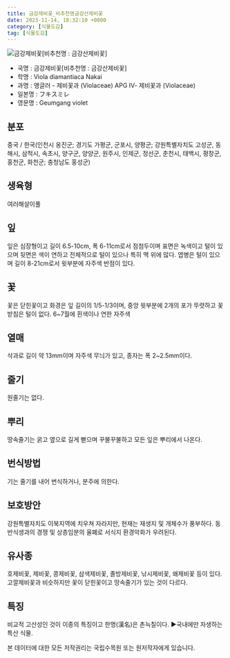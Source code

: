 ```yaml
---
title: 금강제비꽃_비추천명금강산제비꽃
date: 2023-11-14, 18:32:10 +0800
category: [식물도감]
tag: [식물도감]
---
```




![금강제비꽃[비추천명 : 금강산제비꽃]](http://www.nature.go.kr/fileUpload/plants/basic/Violaceae/Viola/13521/1_th2.JPG)
- 국명 : 금강제비꽃[비추천명 : 금강산제비꽃]
- 학명 : Viola diamantiaca Nakai
- 과명 : 앵글러 - 제비꽃과 (Violaceae) APG Ⅳ- 제비꽃과 (Violaceae)
- 일본명 : フキスミレ
- 영문명 : Geumgang violet


## 분포
중국 / 한국(인천시 옹진군; 경기도 가평군, 군포시, 양평군; 강원특별자치도 고성군, 동해시, 삼척시, 속초시, 양구군, 양양군, 원주시, 인제군, 정선군, 춘천시, 태백시, 평창군, 홍천군, 화천군; 충청남도 홍성군) 
## 생육형
여러해살이풀
## 잎
잎은 심장형이고 길이 6.5-10cm, 폭 6-11cm로서 점첨두이며 표면은 녹색이고 털이 있으며 뒷면은 색이 연하고 전체적으로 털이 있으나 특히 맥 위에 많다. 엽병은 털이 있으며 길이 8-21cm로서 윗부분에 자주색 반점이 있다.
## 꽃
꽃은 닫힌꽃이고 화경은 잎 길이의 1/5-1/3이며, 중앙 윗부분에 2개의 포가 뚜렷하고 꽃받침은 털이 없다. 6~7월에 흰색이나 연한 자주색
## 열매
삭과로 길이 약 13mm이며 자주색 무늬가 있고, 종자는 폭 2~2.5mm이다.
## 줄기
원줄기는 없다.
## 뿌리
땅속줄기는 굵고 옆으로 길게 뻗으며 꾸불꾸불하고 모든 잎은 뿌리에서 나온다.
## 번식방법
기는 줄기를 내어 번식하거나, 분주에 의한다.
## 보호방안
강원특별자치도 이북지역에 치우쳐 자라지만, 현재는 재생지 및 개체수가 풍부하다. 동반식생과의 경쟁 및 상층임분의 울폐로 서식지 환경악화가 우려된다.
## 유사종
호제비꽃, 제비꽃, 콩제비꽃, 삼색제비꽃, 졸방제비꽃, 낚시제비꽃, 왜제비꽃 등이 있다.고깔제비꽃과 비슷하지만 꽃이 닫힌꽃이고 땅속줄기가 있는 것이 다르다.
## 특징
비교적 고산성인 것이 이종의 특징이고 한명(漢名)은 촌늑칠이다.▶국내에만 자생하는 특산 식물.






본 데이터에 대한 모든 저작권리는 국립수목원 또는 원저작자에게 있습니다.
